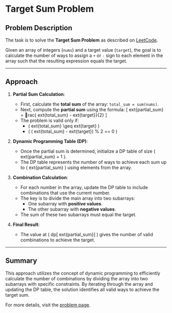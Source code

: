 
# Target Sum Problem

## Problem Description
The task is to solve the **Target Sum Problem** as described on [LeetCode](https://leetcode.com/problems/target-sum/description/?utm_source=chatgpt.com).

Given an array of integers (`nums`) and a target value (`target`), the goal is to calculate the number of ways to assign a `+` or `-` sign to each element in the array such that the resulting expression equals the target.

---

## Approach

1. **Partial Sum Calculation**:
   - First, calculate the **total sum** of the array: `total_sum = sum(nums)`.
   - Next, compute the **partial sum** using the formula:
     \[
     	ext{partial_sum} = rac{	ext{total_sum} - 	ext{target}}{2}
     \]
   - The problem is valid only if:
     - \( 	ext{total_sum} \geq 	ext{target} \)
     - \( (	ext{total_sum} - 	ext{target}) \% 2 == 0 \)

2. **Dynamic Programming Table (DP)**:
   - Once the partial sum is determined, initialize a DP table of size \( 	ext{partial_sum} + 1 \).
   - The DP table represents the number of ways to achieve each sum up to \( 	ext{partial_sum} \) using elements from the array.

3. **Combination Calculation**:
   - For each number in the array, update the DP table to include combinations that use the current number.
   - The key is to divide the main array into two subarrays:
     - One subarray with **positive values**.
     - The other subarray with **negative values**.
   - The sum of these two subarrays must equal the target.

4. **Final Result**:
   - The value at \( dp[	ext{partial_sum}] \) gives the number of valid combinations to achieve the target.

---

## Summary
This approach utilizes the concept of dynamic programming to efficiently calculate the number of combinations by dividing the array into two subarrays with specific constraints. By iterating through the array and updating the DP table, the solution identifies all valid ways to achieve the target sum.

For more details, visit the [problem page](https://leetcode.com/problems/target-sum/description/?utm_source=chatgpt.com).
